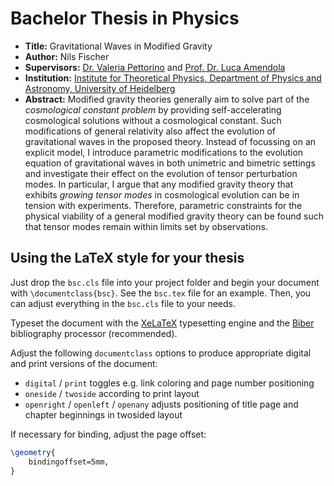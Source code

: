 # Bachelor Thesis in Physics

- **Title:** Gravitational Waves in Modified Gravity
- **Author:** Nils Fischer
- **Supervisors:** [Dr. Valeria Pettorino](https://valeriapettorino.wordpress.com) and [Prof. Dr. Luca Amendola](https://lucaamendola.wordpress.com)
- **Institution:** [Institute for Theoretical Physics, Department of Physics and Astronomy, University of Heidelberg](http://www.thphys.uni-heidelberg.de)
- **Abstract:** Modified gravity theories generally aim to solve part of the *cosmological constant problem* by providing self-accelerating cosmological solutions without a cosmological constant. Such modifications of general relativity also affect the evolution of gravitational waves in the proposed theory. Instead of focussing on an explicit model, I introduce parametric modifications to the evolution equation of gravitational waves in both unimetric and bimetric settings and investigate their effect on the evolution of tensor perturbation modes. In particular, I argue that any modified gravity theory that exhibits *growing tensor modes* in cosmological evolution can be in tension with experiments. Therefore, parametric constraints for the physical viability of a general modified gravity theory can be found such that tensor modes remain within limits set by observations.


## Using the LaTeX style for your thesis

Just drop the `bsc.cls` file into your project folder and begin your document with `\documentclass{bsc}`. See the `bsc.tex` file for an example. Then, you can adjust everything in the `bsc.cls` file to your needs.

Typeset the document with the [XeLaTeX](http://www.xelatex.org/) typesetting engine and the [Biber](http://biblatex-biber.sourceforge.net) bibliography processor (recommended).

Adjust the following `documentclass` options to produce appropriate digital and print versions of the document:

- `digital` / `print` toggles e.g. link coloring and page number positioning
- `oneside` / `twoside` according to print layout
- `openright` / `openleft` / `openany` adjusts positioning of title page and chapter beginnings in twosided layout

If necessary for binding, adjust the page offset:
```tex
\geometry{
	bindingoffset=5mm,
}
```
